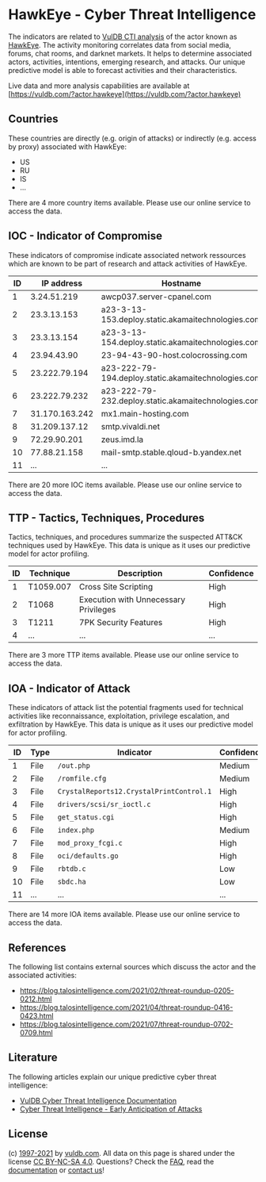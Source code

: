 # HawkEye - Cyber Threat Intelligence

The indicators are related to [VulDB CTI analysis](https://vuldb.com/?doc.cti) of the actor known as [HawkEye](https://vuldb.com/?actor.hawkeye). The activity monitoring correlates data from social media, forums, chat rooms, and darknet markets. It helps to determine associated actors, activities, intentions, emerging research, and attacks. Our unique predictive model is able to forecast activities and their characteristics.

Live data and more analysis capabilities are available at [https://vuldb.com/?actor.hawkeye](https://vuldb.com/?actor.hawkeye)

## Countries

These countries are directly (e.g. origin of attacks) or indirectly (e.g. access by proxy) associated with HawkEye:

* US
* RU
* IS
* ...

There are 4 more country items available. Please use our online service to access the data.

## IOC - Indicator of Compromise

These indicators of compromise indicate associated network ressources which are known to be part of research and attack activities of HawkEye.

ID | IP address | Hostname | Confidence
-- | ---------- | -------- | ----------
1 | 3.24.51.219 | awcp037.server-cpanel.com | High
2 | 23.3.13.153 | a23-3-13-153.deploy.static.akamaitechnologies.com | High
3 | 23.3.13.154 | a23-3-13-154.deploy.static.akamaitechnologies.com | High
4 | 23.94.43.90 | 23-94-43-90-host.colocrossing.com | High
5 | 23.222.79.194 | a23-222-79-194.deploy.static.akamaitechnologies.com | High
6 | 23.222.79.232 | a23-222-79-232.deploy.static.akamaitechnologies.com | High
7 | 31.170.163.242 | mx1.main-hosting.com | High
8 | 31.209.137.12 | smtp.vivaldi.net | High
9 | 72.29.90.201 | zeus.imd.la | High
10 | 77.88.21.158 | mail-smtp.stable.qloud-b.yandex.net | High
11 | ... | ... | ...

There are 20 more IOC items available. Please use our online service to access the data.

## TTP - Tactics, Techniques, Procedures

Tactics, techniques, and procedures summarize the suspected ATT&CK techniques used by HawkEye. This data is unique as it uses our predictive model for actor profiling.

ID | Technique | Description | Confidence
-- | --------- | ----------- | ----------
1 | T1059.007 | Cross Site Scripting | High
2 | T1068 | Execution with Unnecessary Privileges | High
3 | T1211 | 7PK Security Features | High
4 | ... | ... | ...

There are 3 more TTP items available. Please use our online service to access the data.

## IOA - Indicator of Attack

These indicators of attack list the potential fragments used for technical activities like reconnaissance, exploitation, privilege escalation, and exfiltration by HawkEye. This data is unique as it uses our predictive model for actor profiling.

ID | Type | Indicator | Confidence
-- | ---- | --------- | ----------
1 | File | `/out.php` | Medium
2 | File | `/romfile.cfg` | Medium
3 | File | `CrystalReports12.CrystalPrintControl.1` | High
4 | File | `drivers/scsi/sr_ioctl.c` | High
5 | File | `get_status.cgi` | High
6 | File | `index.php` | Medium
7 | File | `mod_proxy_fcgi.c` | High
8 | File | `oci/defaults.go` | High
9 | File | `rbtdb.c` | Low
10 | File | `sbdc.ha` | Low
11 | ... | ... | ...

There are 14 more IOA items available. Please use our online service to access the data.

## References

The following list contains external sources which discuss the actor and the associated activities:

* https://blog.talosintelligence.com/2021/02/threat-roundup-0205-0212.html
* https://blog.talosintelligence.com/2021/04/threat-roundup-0416-0423.html
* https://blog.talosintelligence.com/2021/07/threat-roundup-0702-0709.html

## Literature

The following articles explain our unique predictive cyber threat intelligence:

* [VulDB Cyber Threat Intelligence Documentation](https://vuldb.com/?doc.cti)
* [Cyber Threat Intelligence - Early Anticipation of Attacks](https://www.scip.ch/en/?labs.20201022)

## License

(c) [1997-2021](https://vuldb.com/?doc.changelog) by [vuldb.com](https://vuldb.com/?doc.about). All data on this page is shared under the license [CC BY-NC-SA 4.0](https://creativecommons.org/licenses/by-nc-sa/4.0/). Questions? Check the [FAQ](https://vuldb.com/?doc.faq), read the [documentation](https://vuldb.com/?doc) or [contact us](https://vuldb.com/?contact)!
